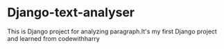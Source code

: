 # Django-text-analyser
This is Django project for analyzing paragraph.It's my first Django project and learned from codewithharry
